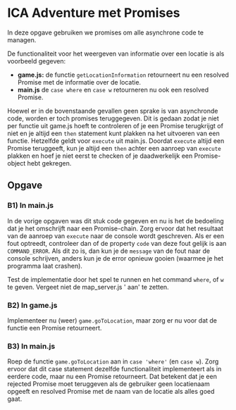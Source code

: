 # ICA Adventure met Promises

In deze opgave gebruiken we promises om alle asynchrone code te managen.

De functionaliteit voor het weergeven van informatie over een locatie is als voorbeeld gegeven:

* **game.js:** de functie `getLocationInformation` retourneert nu een resolved Promise met de informatie over de
  locatie.
* **main.js** de `case where` en `case w` retourneren nu ook een resolved Promise.

Hoewel er in de bovenstaande gevallen geen sprake is van asynchronde code, worden er toch promises teruggegeven. Dit is
gedaan zodat je niet per functie uit game.js hoeft te controleren of je een Promise terugkrijgt of niet en je altijd
een `then` statement kunt plakken na het uitvoeren van een functie. Hetzelfde geldt voor `execute` uit main.js.
Doordat `execute` altijd een Promise teruggeeft, kun je altijd een `then` achter een aanroep van `execute` plakken en
hoef je niet eerst te checken of je daadwerkelijk een Promise-object hebt gekregen.

## Opgave

### B1) In main.js

In de vorige opgaven was dit stuk code gegeven en nu is het de bedoeling dat je het omschrijft naar een Promise-chain.
Zorg ervoor dat het resultaat van de aanroep van `execute` naar de console wordt geschreven. Als er een fout optreedt,
controleer dan of de property `code` van deze fout gelijk is aan `COMMAND_ERROR`. Als dit zo is, dan kun je de `message`
van de fout naar de console schrijven, anders kun je de error opnieuw gooien (waarmee je het programma laat crashen).

Test de implementatie door het spel te runnen en het command `where`, of `w` te geven. Vergeet niet de map_server.js '
aan' te zetten.

### B2) In game.js

Implementeer nu (weer) `game.goToLocation`, maar zorg er nu voor dat de functie een Promise retourneert.

### B3) In main.js

Roep de functie `game.goToLocation` aan in `case 'where'` (en `case w`). Zorg ervoor dat dit case statement dezelfde
functionaliteit implementeert als in eerdere code, maar nu een Promise retourneert. Dat betekent dat je een rejected
Promise moet teruggeven als de gebruiker geen locatienaam opgeeft en resolved Promise met de naam van de locatie als
alles goed gaat.